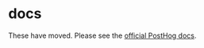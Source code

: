 # docs
These have moved. Please see the [official PostHog docs](https://github.com/PostHog/posthog/wiki).
